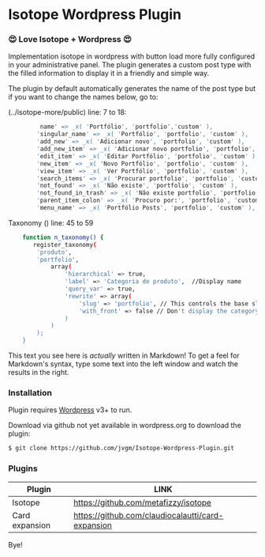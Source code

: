 # Isotope Wordpress Plugin

### :heart_eyes: Love Isotope + Wordpress :heart_eyes:

Implementation isotope in wordpress with button load more fully configured in your administrative panel.
The plugin generates a custom post type with the filled information to display it in a friendly and simple way.

The plugin by default automatically generates the name of the post type but if you want to change the names below, go to:

(../isotope-more/public) line: 7 to 18:
```sh
         name' => _x( 'Portfólio', 'portfolio','custom' ),
        'singular_name' => _x( 'Portfólio', 'portfolio', 'custom' ),
        'add_new' => _x( 'Adicionar novo', 'portfolio', 'custom' ),
        'add_new_item' => _x( 'Adicionar novo portfolio', 'portfolio', 'custom' ),
        'edit_item' => _x( 'Editar Portfólio', 'portfolio', 'custom' ),
        'new_item' => _x( 'Novo Portfólio', 'portfolio', 'custom' ),
        'view_item' => _x( 'Ver Portfólio', 'portfolio', 'custom' ),
        'search_items' => _x( 'Procurar portfolio', 'portfolio', 'custom' ),
        'not_found' => _x( 'Não existe', 'portfolio', 'custom' ),
        'not_found_in_trash' => _x( 'Não existe portfolio', 'portfolio', 'custom' ),
        'parent_item_colon' => _x( 'Procuro por:', 'portfolio', 'custom' ),
        'menu_name' => _x( 'Portfólio Posts', 'portfolio', 'custom' ),
```

Taxonomy () line: 45 to 59

```sh
    function n_taxonomy() {  
	   register_taxonomy(  
	    'produto',
	    'portfolio',
	        array(  
	            'hierarchical' => true,  
	            'label' => 'Categoria de produto',  //Display name
	            'query_var' => true,
	            'rewrite' => array(
	                'slug' => 'portfolio', // This controls the base slug that will display before each term
	                'with_front' => false // Don't display the category base before 
	            )
	        )  
	    );  
	} 
```


This text you see here is *actually* written in Markdown! To get a feel for Markdown's syntax, type some text into the left window and watch the results in the right.

### Installation

Plugin requires [Wordpress](https://wordpress.org/download/) v3+ to run.

Download via github not yet available in wordpress.org to download the plugin:

```sh
$ git clone https://github.com/jvgm/Isotope-Wordpress-Plugin.git
```

### Plugins


| Plugin | LINK |
| ------ | ------ |
| Isotope | https://github.com/metafizzy/isotope |
| Card expansion | https://github.com/claudiocalautti/card-expansion |


Bye!
